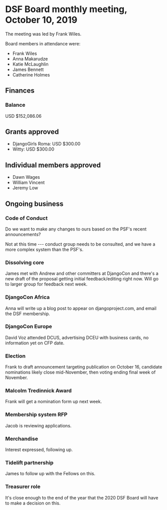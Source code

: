 # DSF Board monthly meeting, October 10, 2019

The meeting was led by Frank Wiles.

Board members in attendance were:

- Frank Wiles
- Anna Makarudze
- Katie McLaughlin
- James Bennett
- Catherine Holmes

## Finances

### Balance

USD $152,086.06

## Grants approved

- DjangoGirls Roma: USD $300.00
- Witty: USD $300.00

## Individual members approved

- Dawn Wages
- William Vincent
- Jeremy Low

## Ongoing business

### Code of Conduct

Do we want to make any changes to ours based on the PSF's recent announcements?

Not at this time --- conduct group needs to be consulted, and we have a more complex system than the PSF's.

### Dissolving core

James met with Andrew and other committers at DjangoCon and there's a new draft of the proposal getting initial feedback/editing right now. Will go to larger group for feedback next week.

### DjangoCon Africa

Anna will write up a blog post to appear on djangoproject.com, and email the DSF membership.

### DjangoCon Europe

David Voz attended DCUS, advertising DCEU with business cards, no information yet on CFP date.

### Election

Frank to draft announcement targeting publication on October 16, candidate nominations likely close mid-November, then voting ending final week of November.

### Malcolm Tredinnick Award

Frank will get a nomination form up next week.

### Membership system RFP

Jacob is reviewing applications.

### Merchandise

Interest expressed, following up.

### Tidelift partnership

James to follow up with the Fellows on this.

### Treasurer role

It's close enough to the end of the year that the 2020 DSF Board will have to make a decision on this.
